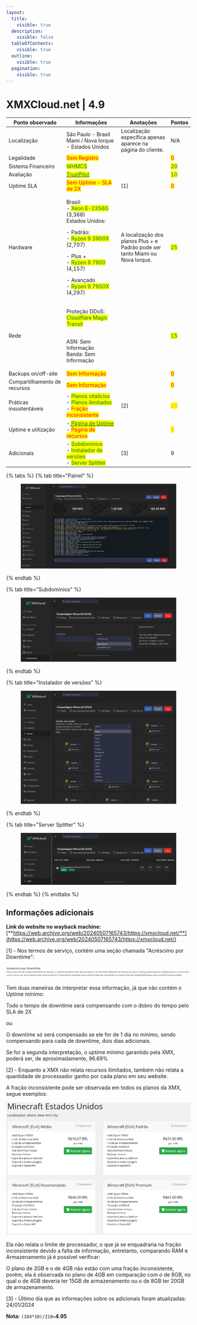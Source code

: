 ```yaml
---
layout:
  title:
    visible: true
  description:
    visible: false
  tableOfContents:
    visible: true
  outline:
    visible: true
  pagination:
    visible: true
---
```


# XMXCloud.net | 4.9

<table><thead><tr><th width="192">Ponto observado</th><th width="240">Informações</th><th width="218">Anotações</th><th>Pontos</th></tr></thead><tbody><tr><td>Localização</td><td>São Paulo - Brasil<br>Mami / Nova Iorque - Estados Unidos</td><td>Localização específica apenas aparece na página do cliente.</td><td>N/A</td></tr><tr><td>Legalidade</td><td><mark style="color:red;">Sem Registro</mark></td><td></td><td><mark style="color:red;">0</mark></td></tr><tr><td>Sistema Financeiro</td><td><mark style="color:green;">WHMCS</mark></td><td></td><td><mark style="color:green;">20</mark></td></tr><tr><td>Avaliação</td><td><a href="https://br.trustpilot.com/review/xmxcloud.net"><mark style="color:green;">TrustPilot</mark></a></td><td></td><td><mark style="color:green;">10</mark></td></tr><tr><td>Uptime SLA</td><td><mark style="color:red;">Sem Uptime - SLA de 2X</mark></td><td>[1]</td><td><mark style="color:red;">0</mark></td></tr><tr><td>Hardware</td><td><p>Brasil:<br>- <mark style="color:green;">Xeon E-2356G</mark> (3,368)<br>Estados Unidos:</p><p>- Padrão:<br>- <mark style="color:green;">Ryzen 9 3900X</mark> (2,707)</p><p>- Plus +<br>- <mark style="color:green;">Ryzen 9 7900</mark> (4,157)</p><p>- Avançado<br>- <mark style="color:green;">Ryzen 9 7950X</mark> (4,297)</p></td><td>A localização dos planos Plus + e Padrão pode ser tanto Miami ou Nova Iorque.</td><td><mark style="color:green;">25</mark></td></tr><tr><td>Rede</td><td><p>Proteção DDoS: <mark style="color:green;">Cloudflare Magic Transit</mark></p><p><br>ASN: Sem Informação<br>Banda: Sem Informação</p></td><td></td><td><mark style="color:green;">15</mark></td></tr><tr><td>Backups on/off-site</td><td><mark style="color:red;">Sem Informação</mark></td><td></td><td><mark style="color:red;">0</mark></td></tr><tr><td>Compartilhamento de recursos</td><td><mark style="color:red;">Sem Informação</mark></td><td></td><td><mark style="color:red;">0</mark></td></tr><tr><td>Práticas insustentáveis</td><td>- <mark style="color:green;">Planos vitalícios</mark><br>- <mark style="color:green;">Planos ilimitados</mark><br>- <mark style="color:red;">Fração inconsistente</mark></td><td>[2]</td><td><mark style="color:orange;">20</mark></td></tr><tr><td>Uptime e utilização</td><td>-<a href="https://status.xmxcloud.net/"> </a><a href="https://status.xmxcloud.net/"><mark style="color:green;">Página de Uptime</mark></a><br>- <mark style="color:red;">Página de recursos</mark></td><td></td><td><mark style="color:orange;">5</mark></td></tr><tr><td>Adicionais</td><td>- <mark style="color:green;">Subdomínios</mark><br>- <mark style="color:green;">Instalador de versões</mark><br>- <mark style="color:green;">Server Splitter</mark></td><td>[3]</td><td>9</td></tr></tbody></table>

{% tabs %}
{% tab title="Painel" %}
<figure><img src="../../../.gitbook/assets/image (3) (1) (1) (1).png" alt=""><figcaption></figcaption></figure>
{% endtab %}

{% tab title="Subdomínios" %}
<figure><img src="../../../.gitbook/assets/image (4) (1) (1) (1).png" alt=""><figcaption></figcaption></figure>
{% endtab %}

{% tab title="Instalador de versões" %}
<figure><img src="../../../.gitbook/assets/image (5) (1) (1) (1).png" alt=""><figcaption></figcaption></figure>
{% endtab %}

{% tab title="Server Splitter" %}
<figure><img src="../../../.gitbook/assets/image (6) (1) (1) (1).png" alt=""><figcaption></figcaption></figure>
{% endtab %}
{% endtabs %}

## Informações adicionais

**Link do website no wayback machine:** [**https://web.archive.org/web/20240507165743/https://xmxcloud.net/**](https://web.archive.org/web/20240507165743/https://xmxcloud.net/)

\[1] - Nos termos de serviço, contém uma seção chamada "Acréscimo por Downtime":

<img src="../../../.gitbook/assets/image (4) (1).png" alt="" data-size="original">

Tem duas maneiras de interpretar essa informação, já que não contém o Uptime mínimo:

Todo o tempo de downtime será compensando com o dobro do tempo pelo SLA de 2X

ou

O downtime só será compensado se ele for de 1 dia no mínimo, sendo compensando para cada de downtime, dois dias adicionais.

Se for a segunda interpretação, o uptime mínimo garantido pela XMX, poderá ser, de aproximadamente, 96.69%

\[2] - Enquanto a XMX não relata recursos ilimitados, também não relata a quantidade de processador ganho por cada plano em seu website.

A fração inconsistente pode ser observada em todos os planos da XMX, segue exemplos:

![](<../../../.gitbook/assets/image (49).png>)

Ela não relata o limite de processador, o que já se enquadraria na fração inconsistente devido a falta de informação, entretanto, comparando RAM e Armazenamento já é possível verificar:

O plano de 2GB e o de 4GB não estão com uma fração inconsistente, porém, ela é observada no plano de 4GB em comparação com o de 8GB, no qual o de 4GB deveria ter 15GB de armazenamento ou o de 8GB ter 20GB de armazenamento.

\[3] - Último dia que as informações sobre os adicionais foram atualizadas: 24/01/2024

**Nota:** `(104*10)/210=`**4.95**
